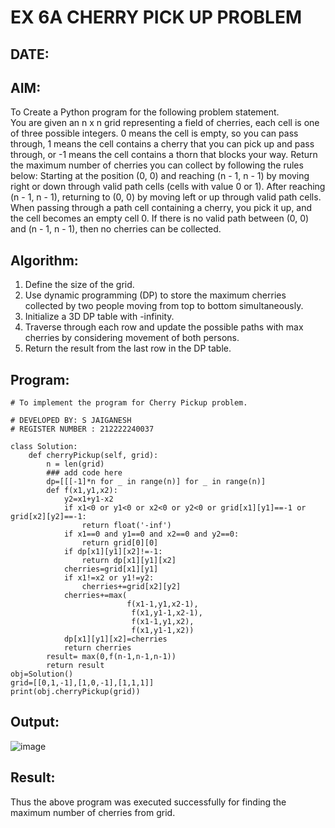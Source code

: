 
# EX 6A CHERRY PICK UP PROBLEM  
## DATE:  
## AIM:  
To Create a Python program for the following problem statement.  
You are given an n x n grid representing a field of cherries, each cell is one of three possible integers. 0 means the cell is empty, so you can pass through, 1 means the cell contains a cherry that you can pick up and pass through, or -1 means the cell contains a thorn that blocks your way. Return the maximum number of cherries you can collect by following the rules below: Starting at the position (0, 0) and reaching (n - 1, n - 1) by moving right or down through valid path cells (cells with value 0 or 1). After reaching (n - 1, n - 1), returning to (0, 0) by moving left or up through valid path cells. When passing through a path cell containing a cherry, you pick it up, and the cell becomes an empty cell 0. If there is no valid path between (0, 0) and (n - 1, n - 1), then no cherries can be collected.

## Algorithm:  
1. Define the size of the grid.  
2. Use dynamic programming (DP) to store the maximum cherries collected by two people moving from top to bottom simultaneously.  
3. Initialize a 3D DP table with -infinity.  
4. Traverse through each row and update the possible paths with max cherries by considering movement of both persons.  
5. Return the result from the last row in the DP table.  

## Program:
```
# To implement the program for Cherry Pickup problem.

# DEVELOPED BY: S JAIGANESH
# REGISTER NUMBER : 212222240037

class Solution:
    def cherryPickup(self, grid):
        n = len(grid)
        ### add code here
        dp=[[[-1]*n for _ in range(n)] for _ in range(n)]
        def f(x1,y1,x2):
            y2=x1+y1-x2
            if x1<0 or y1<0 or x2<0 or y2<0 or grid[x1][y1]==-1 or grid[x2][y2]==-1:
                return float('-inf')
            if x1==0 and y1==0 and x2==0 and y2==0:
                return grid[0][0]
            if dp[x1][y1][x2]!=-1:
                return dp[x1][y1][x2]
            cherries=grid[x1][y1]
            if x1!=x2 or y1!=y2:
                cherries+=grid[x2][y2]
            cherries+=max(
                          f(x1-1,y1,x2-1),
                           f(x1,y1-1,x2-1),
                           f(x1-1,y1,x2),
                           f(x1,y1-1,x2))
            dp[x1][y1][x2]=cherries
            return cherries
        result= max(0,f(n-1,n-1,n-1))
        return result
obj=Solution()
grid=[[0,1,-1],[1,0,-1],[1,1,1]]        
print(obj.cherryPickup(grid))
```

## Output:
![image](https://github.com/user-attachments/assets/de7e43da-3cbb-4901-ac25-9f8a1d46dfff)


## Result:
Thus the above program was executed successfully for finding the maximum number of cherries from grid.
